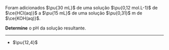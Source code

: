 Foram adicionados $\pu{30 mL}$ de uma solução $\pu{0,12 mol.L-1}$ de $\ce{HCl(aq)}$ a $\pu{15 mL}$ de uma solução $\pu{0,31}$ m de $\ce{KOH(aq)}$.

**Determine** o $\mathrm{pH}$ da solução resultante.

---

- $\pu{12,4}$